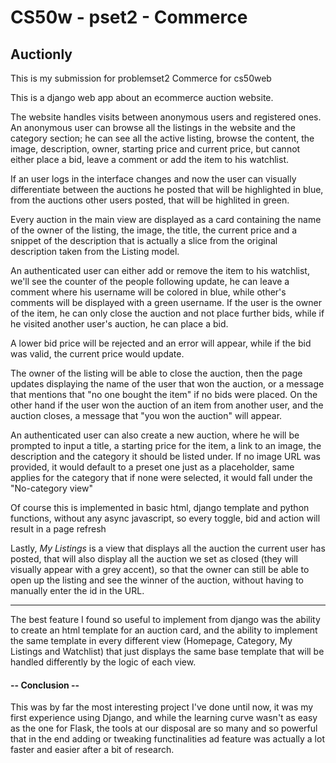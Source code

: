# CS50w - pset2 - Commerce

## Auctionly

This is my submission for problemset2 Commerce for cs50web

This is a django web app about an ecommerce auction website.

The website handles visits between anonymous users and registered ones.
An anonymous user can browse all the listings in the website and the category section;
he can see all the active listing, browse the content, the image, description, owner, starting price and current price, but cannot either place a bid, leave a comment or add the item to his watchlist.

If an user logs in the interface changes and now the user can visually differentiate between the auctions he posted that will be highlighted in blue, from the auctions other users posted, that will be highlited in green.

Every auction in the main view are displayed as a card containing the name of the owner of the listing, the image, the title, the current price and a snippet of the description that is actually a slice from the original description taken from the Listing model.

An authenticated user can either add or remove the item to his watchlist, we'll see the counter of the people following update, he can leave a comment where his username will be colored in blue, while other's comments will be displayed with a green username.
If the user is the owner of the item, he can only close the auction and not place further bids, while if he visited another user's auction, he can place a bid.

A lower bid price will be rejected and an error will appear, while if the bid was valid, the current price would update.

The owner of the listing will be able to close the auction, then the page updates displaying the name of the user that won the auction, or a message that mentions that "no one bought the item" if no bids were placed.
On the other hand if the user won the auction of an item from another user, and the auction closes, a message that "you won the auction" will appear.

An authenticated user can also create a new auction, where he will be prompted to input a title, a starting price for the item, a link to an image, the description and the category it should be listed under.
If no image URL was provided, it would default to a preset one just as a placeholder, same applies for the category that if none were selected, it would fall under the "No-category view"

Of course this is implemented in basic html, django template and python functions, without any async javascript, so every toggle, bid and action will result in a page refresh


Lastly, *My Listings* is a view that displays all the auction the current user has posted, that will also display all the auction we set as closed (they will visually appear with a grey accent), so that the owner can still be able to open up the listing and see the winner of the auction, without having to manually enter the id in the URL.

<hr>
The best feature I found so useful to implement from django was the ability to create an html template for an auction card, and the ability to implement the same template in every different view (Homepage, Category, My Listings and Watchlist) that just displays the same base template that will be handled differently by the logic of each view.

#### -- Conclusion --
This was by far the most interesting project I've done until now, it was my first experience using Django, and while the learning curve wasn't as easy as the one for Flask, the tools at our disposal are so many and so powerful that in the end adding or tweaking functinalities ad feature was actually a lot faster and easier after a bit of research.

